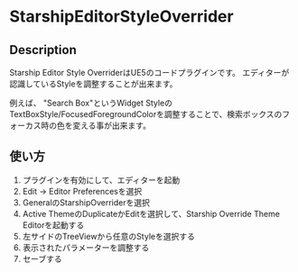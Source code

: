 # StarshipEditorStyleOverrider

## Description
Starship Editor Style OverriderはUE5のコードプラグインです。
エディターが認識しているStyleを調整することが出来ます。

例えば、
"Search Box"というWidget StyleのTextBoxStyle/FocusedForegroundColorを調整することで、検索ボックスのフォーカス時の色を変える事が出来ます。

## 使い方
1. プラグインを有効にして、エディターを起動
2. Edit -> Editor Preferencesを選択
3. GeneralのStarshipOverriderを選択
4. Active ThemeのDuplicateかEditを選択して、Starship Override Theme Editorを起動する
5. 左サイドのTreeViewから任意のStyleを選択する
6. 表示されたパラメーターを調整する
7. セーブする
